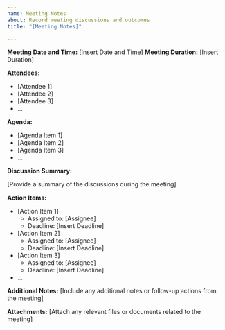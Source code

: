 ```yaml
---
name: Meeting Notes
about: Record meeting discussions and outcomes
title: "[Meeting Notes]"

---
```


**Meeting Date and Time:** [Insert Date and Time]
**Meeting Duration:** [Insert Duration]

**Attendees:**
- [Attendee 1]
- [Attendee 2]
- [Attendee 3]
- ...

**Agenda:**
- [Agenda Item 1]
- [Agenda Item 2]
- [Agenda Item 3]
- ...

**Discussion Summary:**

[Provide a summary of the discussions during the meeting]

**Action Items:**

- [Action Item 1]
  - Assigned to: [Assignee]
  - Deadline: [Insert Deadline]
- [Action Item 2]
  - Assigned to: [Assignee]
  - Deadline: [Insert Deadline]
- [Action Item 3]
  - Assigned to: [Assignee]
  - Deadline: [Insert Deadline]
- ...

**Additional Notes:**
[Include any additional notes or follow-up actions from the meeting]

**Attachments:**
[Attach any relevant files or documents related to the meeting]
